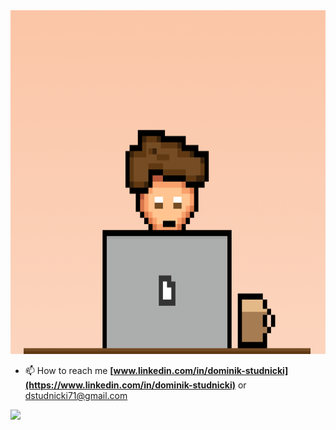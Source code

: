  <img src="me.gif" alt="Drinking coffee and coding" width="800" height="550"/>
 
- 📫 How to reach me **[www.linkedin.com/in/dominik-studnicki](https://www.linkedin.com/in/dominik-studnicki)** or dstudnicki71@gmail.com
  
![](https://komarev.com/ghpvc/?username=dstudnicki&color=blueviolet)
